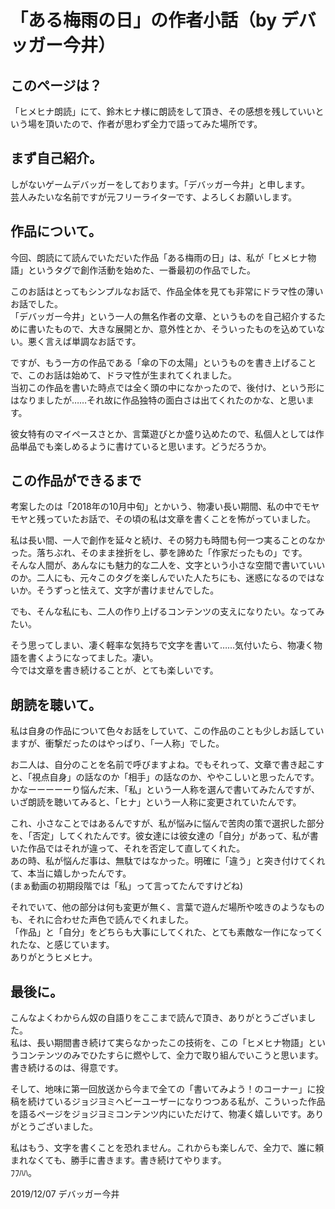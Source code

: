 # 「ある梅雨の日」の作者小話（by デバッガー今井）

## このページは？

「ヒメヒナ朗読」にて、鈴木ヒナ様に朗読をして頂き、その感想を残していいという場を頂いたので、作者が思わず全力で語ってみた場所です。

## まず自己紹介。

しがないゲームデバッガーをしております。「デバッガー今井」と申します。  
芸人みたいな名前ですが元フリーライターです、よろしくお願いします。

## 作品について。

今回、朗読にて読んでいただいた作品「ある梅雨の日」は、私が「ヒメヒナ物語」というタグで創作活動を始めた、一番最初の作品でした。
 
このお話はとってもシンプルなお話で、作品全体を見ても非常にドラマ性の薄いお話でした。  
「デバッガー今井」という一人の無名作者の文章、というものを自己紹介するために書いたもので、大きな展開とか、意外性とか、そういったものを込めていない。悪く言えば単調なお話です。  

ですが、もう一方の作品である「傘の下の太陽」というものを書き上げることで、このお話は始めて、ドラマ性が生まれてくれました。  
当初この作品を書いた時点では全く頭の中になかったので、後付け、という形にはなりましたが……それ故に作品独特の面白さは出てくれたのかな、と思います。  

彼女特有のマイペースさとか、言葉遊びとか盛り込めたので、私個人としては作品単品でも楽しめるように書けていると思います。どうだろうか。

## この作品ができるまで
考案したのは「2018年の10月中旬」とかいう、物凄い長い期間、私の中でモヤモヤと残っていたお話で、その頃の私は文章を書くことを怖がっていました。 
  
私は長い間、一人で創作を延々と続け、その努力も時間も何一つ実ることのなかった。落ちぶれ、そのまま挫折をし、夢を諦めた「作家だったもの」です。  
そんな人間が、あんなにも魅力的な二人を、文字という小さな空間で書いていいのか。二人にも、元々このタグを楽しんでいた人たちにも、迷惑になるのではないか。そうずっと怯えて、文字が書けませんでした。  

でも、そんな私にも、二人の作り上げるコンテンツの支えになりたい。なってみたい。  

そう思ってしまい、凄く軽率な気持ちで文字を書いて……気付いたら、物凄く物語を書くようになってました。凄い。  
今では文章を書き続けることが、とても楽しいです。

## 朗読を聴いて。

私は自身の作品について色々お話をしていて、この作品のことも少しお話していますが、衝撃だったのはやっぱり、「一人称」でした。  

お二人は、自分のことを名前で呼びますよね。でもそれって、文章で書き起こすと、「視点自身」の話なのか「相手」の話なのか、ややこしいと思ったんです。  
かなーーーーーり悩んだ末、「私」という一人称を選んで書いてみたんですが、いざ朗読を聴いてみると、「ヒナ」という一人称に変更されていたんです。  

これ、小さなことではあるんですが、私が悩みに悩んで苦肉の策で選択した部分を、「否定」してくれたんです。彼女達には彼女達の「自分」があって、私が書いた作品ではそれが違って、それを否定して直してくれた。  
あの時、私が悩んだ事は、無駄ではなかった。明確に「違う」と突き付けてくれて、本当に嬉しかったんです。  
(まぁ動画の初期段階では「私」って言ってたんですけどね)  

それでいて、他の部分は何も変更が無く、言葉で遊んだ場所や呟きのようなものも、それに合わせた声色で読んでくれました。  
「作品」と「自分」をどちらも大事にしてくれた、とても素敵な一作になってくれたな、と感じています。  
ありがとうヒメヒナ。

## 最後に。

こんなよくわからん奴の自語りをここまで読んで頂き、ありがとうございました。  
私は、長い期間書き続けて実らなかったこの技術を、この「ヒメヒナ物語」というコンテンツのみでひたすらに燃やして、全力で取り組んでいこうと思います。書き続けるのは、得意です。  

そして、地味に第一回放送から今まで全ての「書いてみよう！のコーナー」に投稿を続けているジョジヨミヘビーユーザーになりつつある私が、こういった作品を語るページをジョジヨミコンテンツ内にいただけて、物凄く嬉しいです。ありがとうございました。

私はもう、文字を書くことを恐れません。これからも楽しんで、全力で、誰に頼まれなくても、勝手に書きます。書き続けてやります。  
ﾌﾌﾊﾊ。

2019/12/07 デバッガー今井
